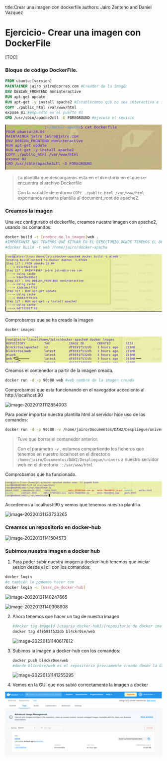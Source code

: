 title:Crear una imagen con dockerfile
authors: Jairo Zenteno and Daniel Vazquez

# Ejercicio- Crear una imagen con DockerFile

[TOC]

### Bloque de código DockerFile.

```dockerfile
FROM ubuntu:[version]
MAINTAINER jairo jairo@correo.com #Creador de la imagen
ENV DEBIAN_FRONTEND noninteractive
RUN apt-get update
RUN apt-get -y install apache2 #Establecemos que no sea interactiva e instalamos el servidor web apache2
COPY ./public_html /var/www/html
expose 81 #expuesto en el puerto 81
CMD /usr/sbin/apache2ctl -D FOREGROUND #ejecuta el sevicio 
```

![image-20220201170853840](Ejercicio-%20Crear%20una%20imagen%20con%20DockerFile.assets/image-20220201170853840.png)

> La plantilla que descargamos esta en el directorio en el que se encuentra el archivo Dockerfile
>
> Con la variable de entorno `COPY ./public_html /var/www/html` exportamos nuestra plantilla al document_root de apache2.

### Creamos la imagen

Una vez configurado el dockerfile, creamos nuestra imagen con apache2, usando los comandos:

```bash
docker build -t [nombre_de_la_imagen]web .
#IMPORTANTE NOS TENEMOS QUE SITUAR EN EL DIRECTORIO DONDE TENEMOS EL DOCKERFILE O EN CASO DE QUERER EJECUTARLO DESDE OTRO DIRECTORIO TENEMOS QUE PONER LA RUTA COMPLETA DE DONDE SE ENCUENTRA EL DOCKER FILE,ejemplo
#docker build -t web /home/jairo/docker-apache
```

![image-20220131143556542](Ejercicio-%20Crear%20una%20imagen%20con%20DockerFile.assets/image-20220131143556542.png)

Comprobamos que se ha creado la imagen

```bash
docker images
```

![image-20220131143714771](Ejercicio-%20Crear%20una%20imagen%20con%20DockerFile.assets/image-20220131143714771.png)

Creamos el contenedor a partir de la imagen creada.

```bash
docker run -d -p 90:80 web #web nombre de la imagen creada
```

Comprobamos que esta funcionando en el navegador accediento al http://localhost:90

![image-20220131112854003](C:/Users/usuario/AppData/Roaming/Typora/typora-user-images/image-20220131112854003.png)



Para poder importar nuestra plantilla html al servidor hice uso de los comandos:

```bash
docker run -d -p 90:80 -v /home/jairo/Documentos/DAW2/Despliegue/univers:/var/www/html --name pagweb web
```

> Tuve que borrar el contenedor anterior.
>
> Con el parámetro `-v` , estamos compartiendo los ficheros que tenemos en nuestro localhost en el directorio `/home/jairo/Documentos/DAW2/Despliegue/univers` a  nuestro servidor web en el directorio ` :/var/www/html` 

Comprobamos que ha funcionado.

![image-20220131143836373](Ejercicio-%20Crear%20una%20imagen%20con%20DockerFile.assets/image-20220131143836373.png)



Accedemos a localhost:90 y vemos que tenemos nuestra plantilla.

![image-20220131133723265](C:/Users/usuario/AppData/Roaming/Typora/typora-user-images/image-20220131133723265.png)



### Creamos un repositorio en docker-hub 

![image-20220131141504573](C:/Users/usuario/AppData/Roaming/Typora/typora-user-images/image-20220131141504573.png)

### Subimos nuestra imagen a docker hub

1. Para poder subir nuestra imagen a docker-hub tenemos que  iniciar sesion desde el cli con los comandos:

```bash
docker login 
#o también lo podemos hacer con
docker login -u [user_de_docker-hub]
```

![image-20220131140247665](C:/Users/usuario/AppData/Roaming/Typora/typora-user-images/image-20220131140247665.png)

![image-20220131140308908](C:/Users/usuario/AppData/Roaming/Typora/typora-user-images/image-20220131140308908.png)

2. Ahora tenemos que hacer un tag de nuestra imagen

   ```bash
   #docker tag imageId [usuario_docker-hub]/[repositorio de docker images]:[tag] es alternativo pero aquí ira el tag de la imagen en nuestro caso seria "latest"
   docker tag df8591f532db bl4ckr0se/web
   ```

   ![image-20220131140617812](C:/Users/usuario/AppData/Roaming/Typora/typora-user-images/image-20220131140617812.png)

3. Subimos la imagen a docker-hub con los comandos:

   ```bash
   docker push bl4ckr0se/web
   #donde bl4cr0se/web es el repositorio previamente creado desde la GUI
   ```

   

   ![image-20220131141255295](C:/Users/usuario/AppData/Roaming/Typora/typora-user-images/image-20220131141255295.png)

4. Vemos en la GUI que nos subió correctamente la imagen a docker

![image-20220131144000204](Ejercicio-%20Crear%20una%20imagen%20con%20DockerFile.assets/image-20220131144000204.png)
